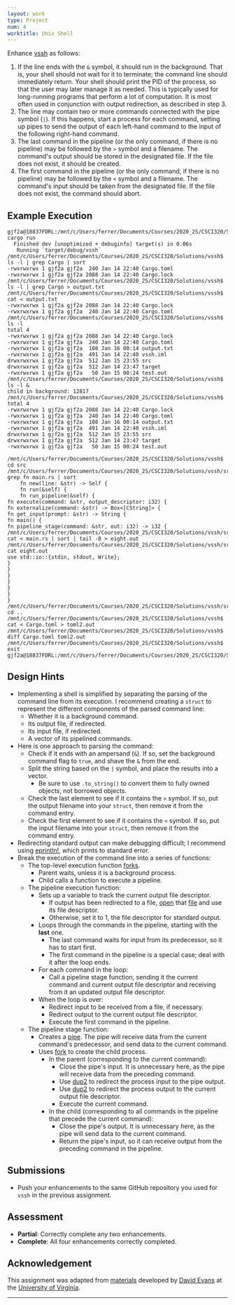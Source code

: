 ```yaml
---
layout: work
type: Project
num: 4
worktitle: Unix Shell
---
```


Enhance [vssh]({{site.baseurl}}/projects/rust2.html) as follows:
1. If the line ends with the `&` symbol, it should run in the background. That is, your shell should not wait for it 
to terminate; the command line should immediately return. Your shell should print the PID of the process, so that 
the user may later manage it as needed. This is typically used for long-running programs that perform a lot of 
computation. It is most often used in conjunction with output redirection, as described in step 3.
2. The line may contain two or more commands connected with the pipe symbol (`|`). If this happens, start a process 
for each command, setting up pipes to send the output of each left-hand command to the input of the following 
right-hand command. 
3. The last command in the pipeline (or the only command, if there is no pipeline) may be followed by the `>` symbol
and a filename. The command's output should be stored in the designated file. If the file does not exist, 
it should be created.
4. The first command in the pipeline (or the only command, if there is no pipeline) may be followed by the `<` symbol
and a filename. The command's input should be taken from the designated file. If the file does not exist,
the command should abort.

## Example Execution
```
gjf2a@18837FDRL:/mnt/c/Users/ferrer/Documents/Courses/2020_2S/CSCI320/Solutions/vssh$ cargo run
  Finished dev [unoptimized + debuginfo] target(s) in 0.06s
   Running `target/debug/vssh`
/mnt/c/Users/ferrer/Documents/Courses/2020_2S/CSCI320/Solutions/vssh$ ls -l | grep Cargo | sort
-rwxrwxrwx 1 gjf2a gjf2a  240 Jan 14 22:40 Cargo.toml
-rwxrwxrwx 1 gjf2a gjf2a 2088 Jan 14 22:40 Cargo.lock
/mnt/c/Users/ferrer/Documents/Courses/2020_2S/CSCI320/Solutions/vssh$ ls -l | grep Cargo > output.txt
/mnt/c/Users/ferrer/Documents/Courses/2020_2S/CSCI320/Solutions/vssh$ cat < output.txt
-rwxrwxrwx 1 gjf2a gjf2a 2088 Jan 14 22:40 Cargo.lock
-rwxrwxrwx 1 gjf2a gjf2a  240 Jan 14 22:40 Cargo.toml
/mnt/c/Users/ferrer/Documents/Courses/2020_2S/CSCI320/Solutions/vssh$ ls -l
total 4
-rwxrwxrwx 1 gjf2a gjf2a 2088 Jan 14 22:40 Cargo.lock
-rwxrwxrwx 1 gjf2a gjf2a  240 Jan 14 22:40 Cargo.toml
-rwxrwxrwx 1 gjf2a gjf2a  108 Jan 16 00:14 output.txt
-rwxrwxrwx 1 gjf2a gjf2a  491 Jan 14 22:40 vssh.iml
drwxrwxrwx 1 gjf2a gjf2a  512 Jan 15 23:55 src
drwxrwxrwx 1 gjf2a gjf2a  512 Jan 14 23:47 target
-rwxrwxrwx 1 gjf2a gjf2a   50 Jan 15 00:24 test.out
/mnt/c/Users/ferrer/Documents/Courses/2020_2S/CSCI320/Solutions/vssh$ ls -l &
child in background: 12817
/mnt/c/Users/ferrer/Documents/Courses/2020_2S/CSCI320/Solutions/vssh$ total 4
-rwxrwxrwx 1 gjf2a gjf2a 2088 Jan 14 22:40 Cargo.lock
-rwxrwxrwx 1 gjf2a gjf2a  240 Jan 14 22:40 Cargo.toml
-rwxrwxrwx 1 gjf2a gjf2a  108 Jan 16 00:14 output.txt
-rwxrwxrwx 1 gjf2a gjf2a  491 Jan 14 22:40 vssh.iml
drwxrwxrwx 1 gjf2a gjf2a  512 Jan 15 23:55 src
drwxrwxrwx 1 gjf2a gjf2a  512 Jan 14 23:47 target
-rwxrwxrwx 1 gjf2a gjf2a   50 Jan 15 00:24 test.out

/mnt/c/Users/ferrer/Documents/Courses/2020_2S/CSCI320/Solutions/vssh$ cd src
/mnt/c/Users/ferrer/Documents/Courses/2020_2S/CSCI320/Solutions/vssh/src$ grep fn main.rs | sort
    fn new(line: &str) -> Self {
    fn run(&self) {
    fn run_pipeline(&self) {
fn execute(command: &str, output_descriptor: i32) {
fn externalize(command: &str) -> Box<[CString]> {
fn get_input(prompt: &str) -> String {
fn main() {
fn pipeline_stage(command: &str, out: i32) -> i32 {	    
/mnt/c/Users/ferrer/Documents/Courses/2020_2S/CSCI320/Solutions/vssh/src$ cat < main.rs | sort | tail -8 > eight.out
/mnt/c/Users/ferrer/Documents/Courses/2020_2S/CSCI320/Solutions/vssh/src$ cat eight.out                          
use std::io::{stdin, stdout, Write};
}
}
}
}
}
}
}
/mnt/c/Users/ferrer/Documents/Courses/2020_2S/CSCI320/Solutions/vssh/src$ cd ..
/mnt/c/Users/ferrer/Documents/Courses/2020_2S/CSCI320/Solutions/vssh$ cat < Cargo.toml > toml2.out
/mnt/c/Users/ferrer/Documents/Courses/2020_2S/CSCI320/Solutions/vssh$ diff Cargo.toml toml2.out
/mnt/c/Users/ferrer/Documents/Courses/2020_2S/CSCI320/Solutions/vssh$ exit 
gjf2a@18837FDRL:/mnt/c/Users/ferrer/Documents/Courses/2020_2S/CSCI320/Solutions/vssh$
```

## Design Hints

* Implementing a shell is simplified by separating the parsing of the command line from its execution. I 
recommend creating a `struct` to represent the different components of the parsed command line:
  * Whether it is a background command.
  * Its output file, if redirected.
  * Its input file, if redirected.
  * A vector of its pipelined commands.
* Here is one approach to parsing the command:
  * Check if it ends with an ampersand (`&`). If so, set the background command flag to `true`, and shave the `&` from the end.
  * Split the string based on the `|` symbol, and place the results into a vector.
    * Be sure to use `.to_string()` to convert them to fully owned objects, not borrowed objects.
  * Check the last element to see if it contains the `>` symbol. If so, put the output filename into your `struct`, 
    then remove it from the command entry.
  * Check the first element to see if it contains the `<` symbol. If so, put the input filename into your `struct`, 
    then remove it from the command entry.
* Redirecting standard output can make debugging difficult; I recommend using 
  [eprintln!](https://doc.rust-lang.org/std/macro.eprintln.html), which prints to standard error.
* Break the execution of the command line into a series of functions:
  * The top-level execution function [forks](https://docs.rs/nix/0.19.1/nix/unistd/fn.fork.html).
    * Parent waits, unless it is a background process.
	* Child calls a function to execute a pipeline.
  * The pipeline execution function:
    * Sets up a variable to track the current output file descriptor.
	  * If output has been redirected to a file, 
	    [open](https://docs.rs/nix/0.19.1/nix/fcntl/fn.open.html) that
		[file](https://man7.org/linux/man-pages/man2/open.2.html) and use its file descriptor.
	  * Otherwise, set it to 1, the file descriptor for standard output.
	* Loops through the commands in the pipeline, starting with the **last** one.
	  * The last command waits for input from its predecessor, so it has to start first.
	  * The first command in the pipeline is a special case; deal with it after the loop ends.
    * For each command in the loop:
      * Call a pipeline stage function, sending it the current command and current output 
	    file descriptor and receiving from it an updated output file descriptor.
    * When the loop is over:
      * Redirect input to be received from a file, if necessary.
	  * Redirect output to the current output file descriptor.
      * Execute the first command in the pipeline.
  * The pipeline stage function:
    * Creates a [pipe](https://docs.rs/nix/0.19.1/nix/unistd/fn.pipe.html). The pipe will 
	  receive data from the current command's predecessor, and send data to the current 
	  command. 	  
    * Uses [fork](https://docs.rs/nix/0.19.1/nix/unistd/fn.fork.html) to create the child process.
	  * In the parent (corresponding to the current command):
	    * Close the pipe's input. It is unnecessary here, as the pipe will receive data from
		  the preceding command.
	    * Use [dup2](https://docs.rs/nix/0.19.1/nix/unistd/fn.dup2.html) to redirect the process input to the pipe output.
		* Use [dup2](https://docs.rs/nix/0.19.1/nix/unistd/fn.dup2.html) to redirect the process output to the current output file descriptor.
		* Execute the current command.
      * In the child (corresponding to all commands in the pipeline that precede the current command):
	    * Close the pipe's output. It is unnecessary here, as the pipe will send data to 
		  the current command.
		* Return the pipe's input, so it can receive output from the preceding command in the pipeline.


## Submissions
* Push your enhancements to the same GitHub repository you used for `vssh` in the previous assignment.

## Assessment
* **Partial**: Correctly complete any two enhancements.
* **Complete**: All four enhancements correctly completed.

## Acknowledgement

This assignment was adapted from [materials](http://rust-class.org/pages/ps2.html) developed by 
[David Evans](http://www.cs.virginia.edu/~evans/) at the 
[University of Virginia](https://engineering.virginia.edu/departments/computer-science).	

------------------------------------------------------------------------
